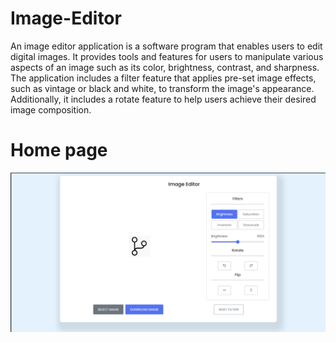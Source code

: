 # Image-Editor

An image editor application is a software program that enables users to edit digital images. It provides tools and features for users to manipulate various aspects of an image such as its color, brightness, contrast, and sharpness. The application includes a filter feature that applies pre-set image effects, such as vintage or black and white, to transform the image's appearance. Additionally, it includes a rotate feature to help users achieve their desired image composition.

# Home page
<img align="center" src="img.png">
